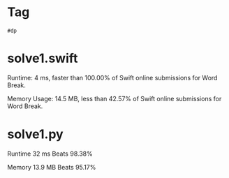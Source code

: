# Tag

`#dp`

# solve1.swift

Runtime: 4 ms, faster than 100.00% of Swift online submissions for Word Break.

Memory Usage: 14.5 MB, less than 42.57% of Swift online submissions for Word Break.

# solve1.py

Runtime 32 ms Beats 98.38%

Memory 13.9 MB Beats 95.17%
